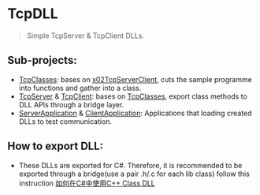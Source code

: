 # TcpDLL
> Simple TcpServer & TcpClient DLLs.

## Sub-projects:
 - [TcpClasses](./TcpClasses): bases on [x02TcpServerClient](../x02TcpServerClient), cuts the sample programme into functions and gather into a class.
 - [TcpServer](./TcpServer) & [TcpClient](./TcpClient): bases on [TcpClasses](./TcpClasses), export class methods to DLL APIs through a bridge layer.
 - [ServerApplication](./ServerApplication) & [ClientApplication](./ClientApplication): Applications that loading created DLLs to test communication.

## How to export DLL:
 - These DLLs are exported for C#. Therefore, it is recommended to be exported through a bridge(use a pair .h/.c for each lib class) follow this instruction [如何在C#中使用C++ Class DLL](http://johnniebooks.blogspot.com/2010/11/cc-class-dll.html)


